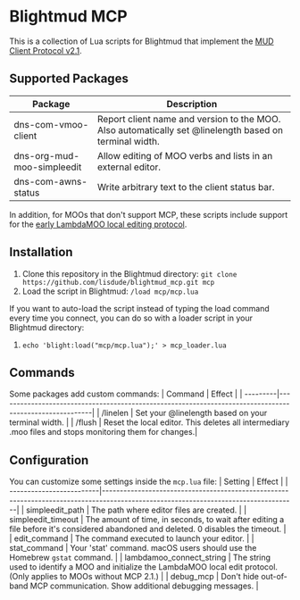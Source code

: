 # Blightmud MCP

This is a collection of Lua scripts for Blightmud that implement the [MUD Client Protocol v2.1](http://www.moo.mud.org/mcp2/mcp2.html).

## Supported Packages
| Package                   | Description                                                                                           |
| --------------------------|-------------------------------------------------------------------------------------------------------|
|dns-com-vmoo-client        | Report client name and version to the MOO. Also automatically set @linelength based on terminal width.|
|dns-org-mud-moo-simpleedit | Allow editing of MOO verbs and lists in an external editor.                                           |
|dns-com-awns-status        | Write arbitrary text to the client status bar.                                                        |

In addition, for MOOs that don't support MCP, these scripts include support for the [early LambdaMOO local editing protocol](https://lisdude.com/moo/localEditing.moo).

## Installation
1. Clone this repository in the Blightmud directory: `git clone https://github.com/lisdude/blightmud_mcp.git mcp`
2. Load the script in Blightmud: `/load mcp/mcp.lua`

If you want to auto-load the script instead of typing the load command every time you connect, you can do so with a loader script in your Blightmud directory:
1. `echo 'blight:load("mcp/mcp.lua");' > mcp_loader.lua`

## Commands
Some packages add custom commands:
| Command  | Effect                                                                                                 |
| ---------|--------------------------------------------------------------------------------------------------------|
| /linelen | Set your @linelength based on your terminal width.                                                     |
| /flush   | Reset the local editor. This deletes all intermediary .moo files and stops monitoring them for changes.|

## Configuration
You can customize some settings inside the `mcp.lua` file:
| Setting                  | Effect                                                                                                                             |
| -------------------------|------------------------------------------------------------------------------------------------------------------------------------|
| simpleedit_path          | The path where editor files are created.                                                                                           |
| simpleedit_timeout       | The amount of time, in seconds, to wait after editing a file before it's considered abandoned and deleted. 0 disables the timeout. |
| edit_command             | The command executed to launch your editor.                                                                                        |
| stat_command             | Your 'stat' command. macOS users should use the Homebrew `gstat` command.                                                          |
| lambdamoo_connect_string | The string used to identify a MOO and initialize the LambdaMOO local edit protocol. (Only applies to MOOs without MCP 2.1.)        |
| debug_mcp                | Don't hide out-of-band MCP communication. Show additional debugging messages.                                                      |
